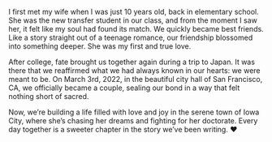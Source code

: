 I first met my wife when I was just 10 years old, back in elementary school. She was the new transfer student in our class, and from the moment I saw her, it felt like my soul had found its match. We quickly became best friends. Like a story straight out of a teenage romance, our friendship blossomed into something deeper. She was my first and true love.

After college, fate brought us together again during a trip to Japan. It was there that we reaffirmed what we had always known in our hearts: we were meant to be. On March 3rd, 2022, in the beautiful city hall of San Francisco, CA, we officially became a couple, sealing our bond in a way that felt nothing short of sacred.

Now, we’re building a life filled with love and joy in the serene town of Iowa City, where she’s chasing her dreams and fighting for her doctorate. Every day together is a sweeter chapter in the story we’ve been writing. ❤️
